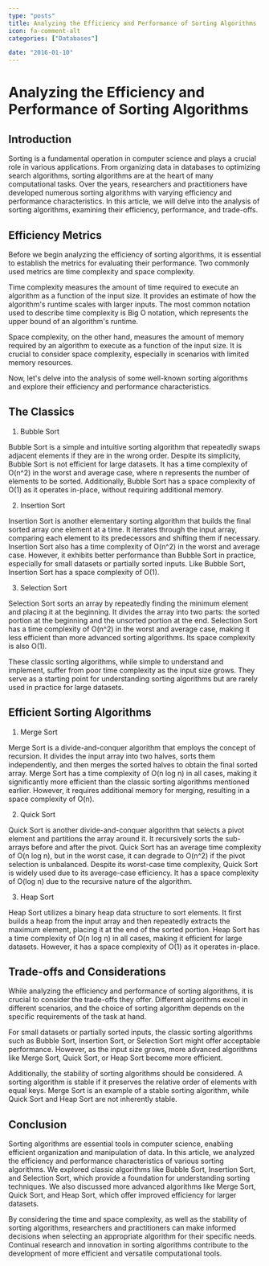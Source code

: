 ```yaml
---
type: "posts"
title: Analyzing the Efficiency and Performance of Sorting Algorithms
icon: fa-comment-alt
categories: ["Databases"]

date: "2016-01-10"
---
```




# Analyzing the Efficiency and Performance of Sorting Algorithms

## Introduction

Sorting is a fundamental operation in computer science and plays a crucial role in various applications. From organizing data in databases to optimizing search algorithms, sorting algorithms are at the heart of many computational tasks. Over the years, researchers and practitioners have developed numerous sorting algorithms with varying efficiency and performance characteristics. In this article, we will delve into the analysis of sorting algorithms, examining their efficiency, performance, and trade-offs.

## Efficiency Metrics

Before we begin analyzing the efficiency of sorting algorithms, it is essential to establish the metrics for evaluating their performance. Two commonly used metrics are time complexity and space complexity.

Time complexity measures the amount of time required to execute an algorithm as a function of the input size. It provides an estimate of how the algorithm's runtime scales with larger inputs. The most common notation used to describe time complexity is Big O notation, which represents the upper bound of an algorithm's runtime.

Space complexity, on the other hand, measures the amount of memory required by an algorithm to execute as a function of the input size. It is crucial to consider space complexity, especially in scenarios with limited memory resources.

Now, let's delve into the analysis of some well-known sorting algorithms and explore their efficiency and performance characteristics.

## The Classics

1. Bubble Sort

Bubble Sort is a simple and intuitive sorting algorithm that repeatedly swaps adjacent elements if they are in the wrong order. Despite its simplicity, Bubble Sort is not efficient for large datasets. It has a time complexity of O(n^2) in the worst and average case, where n represents the number of elements to be sorted. Additionally, Bubble Sort has a space complexity of O(1) as it operates in-place, without requiring additional memory.

2. Insertion Sort

Insertion Sort is another elementary sorting algorithm that builds the final sorted array one element at a time. It iterates through the input array, comparing each element to its predecessors and shifting them if necessary. Insertion Sort also has a time complexity of O(n^2) in the worst and average case. However, it exhibits better performance than Bubble Sort in practice, especially for small datasets or partially sorted inputs. Like Bubble Sort, Insertion Sort has a space complexity of O(1).

3. Selection Sort

Selection Sort sorts an array by repeatedly finding the minimum element and placing it at the beginning. It divides the array into two parts: the sorted portion at the beginning and the unsorted portion at the end. Selection Sort has a time complexity of O(n^2) in the worst and average case, making it less efficient than more advanced sorting algorithms. Its space complexity is also O(1).

These classic sorting algorithms, while simple to understand and implement, suffer from poor time complexity as the input size grows. They serve as a starting point for understanding sorting algorithms but are rarely used in practice for large datasets.

## Efficient Sorting Algorithms

1. Merge Sort

Merge Sort is a divide-and-conquer algorithm that employs the concept of recursion. It divides the input array into two halves, sorts them independently, and then merges the sorted halves to obtain the final sorted array. Merge Sort has a time complexity of O(n log n) in all cases, making it significantly more efficient than the classic sorting algorithms mentioned earlier. However, it requires additional memory for merging, resulting in a space complexity of O(n).

2. Quick Sort

Quick Sort is another divide-and-conquer algorithm that selects a pivot element and partitions the array around it. It recursively sorts the sub-arrays before and after the pivot. Quick Sort has an average time complexity of O(n log n), but in the worst case, it can degrade to O(n^2) if the pivot selection is unbalanced. Despite its worst-case time complexity, Quick Sort is widely used due to its average-case efficiency. It has a space complexity of O(log n) due to the recursive nature of the algorithm.

3. Heap Sort

Heap Sort utilizes a binary heap data structure to sort elements. It first builds a heap from the input array and then repeatedly extracts the maximum element, placing it at the end of the sorted portion. Heap Sort has a time complexity of O(n log n) in all cases, making it efficient for large datasets. However, it has a space complexity of O(1) as it operates in-place.

## Trade-offs and Considerations

While analyzing the efficiency and performance of sorting algorithms, it is crucial to consider the trade-offs they offer. Different algorithms excel in different scenarios, and the choice of sorting algorithm depends on the specific requirements of the task at hand.

For small datasets or partially sorted inputs, the classic sorting algorithms such as Bubble Sort, Insertion Sort, or Selection Sort might offer acceptable performance. However, as the input size grows, more advanced algorithms like Merge Sort, Quick Sort, or Heap Sort become more efficient.

Additionally, the stability of sorting algorithms should be considered. A sorting algorithm is stable if it preserves the relative order of elements with equal keys. Merge Sort is an example of a stable sorting algorithm, while Quick Sort and Heap Sort are not inherently stable.

## Conclusion

Sorting algorithms are essential tools in computer science, enabling efficient organization and manipulation of data. In this article, we analyzed the efficiency and performance characteristics of various sorting algorithms. We explored classic algorithms like Bubble Sort, Insertion Sort, and Selection Sort, which provide a foundation for understanding sorting techniques. We also discussed more advanced algorithms like Merge Sort, Quick Sort, and Heap Sort, which offer improved efficiency for larger datasets.

By considering the time and space complexity, as well as the stability of sorting algorithms, researchers and practitioners can make informed decisions when selecting an appropriate algorithm for their specific needs. Continual research and innovation in sorting algorithms contribute to the development of more efficient and versatile computational tools.